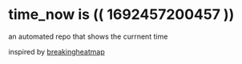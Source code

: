 # time_now is (( 1692457200457 ))

an automated repo that shows the currnent time

inspired by [breakingheatmap](https://github.com/breakingheatmap/breakingheatmap)